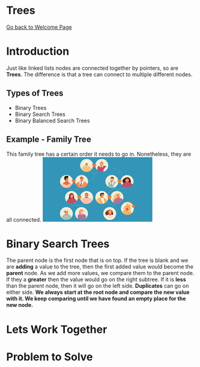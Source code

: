 # Trees
[Go back to Welcome Page](https://github.com/MarisabelTrejo/data-structure/blob/main/Welcome.md)
# Introduction
Just like linked lists nodes are connected together by pointers, so are **Trees**. The difference is that a tree can connect to multiple different nodes. 
## Types of Trees
- Binary Trees
- Binary Search Trees
- Binary Balanced Search Trees

## Example - Family Tree
This family tree has a certain order it needs to go in. Nonetheless, they are all connected.
![fam tree](Images/family-tree.jpeg)

# Binary Search Trees
The parent node is the first node that is on top. If the tree is blank and we are **adding** a value to the tree, then the first added value would become the **parent** node. As we add more values, we compare them to the parent node. If they a **greater** then the value would go on the right subtree. If it is **less** than the parent node, then it will go on the left side. **Duplicates** can go on either side.
**We always start at the root node and compare the new value with it. We keep comparing until we have found an empty place for the new node.**

# Lets Work Together


# Problem to Solve
